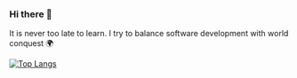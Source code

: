 ### Hi there 👋

It is never too late to learn.
I try to balance software development with world conquest 🌍

<a href="https://github.com/anuraghazra/github-readme-stats">
  <img align="center" src="https://github-readme-stats.vercel.app/api/top-langs/?username=Zexas1990&hide=G-code&theme=radical&langs_count=6" alt="Top Langs"/>
